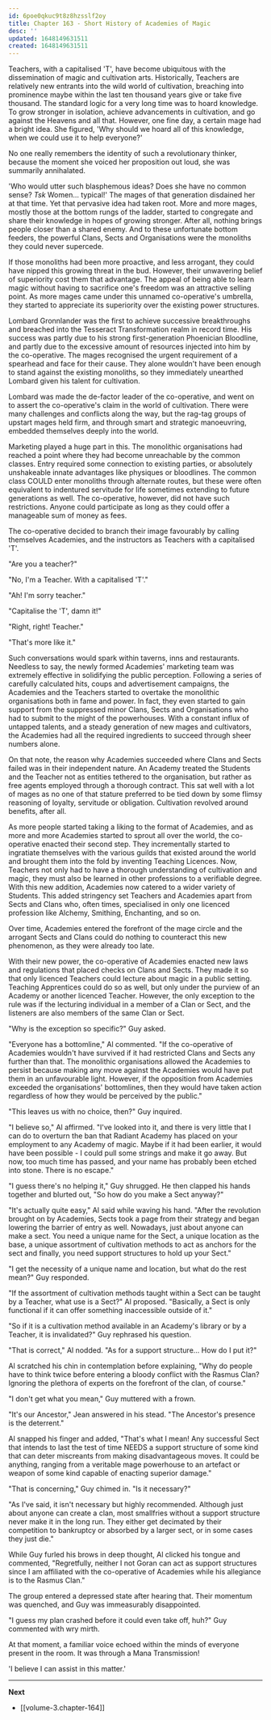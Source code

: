 ```yaml
---
id: 6poe0qkuc9t8z8hzsslf2oy
title: Chapter 163 - Short History of Academies of Magic
desc: ''
updated: 1648149631511
created: 1648149631511
---
```


Teachers, with a capitalised 'T', have become ubiquitous with the dissemination of magic and cultivation arts. Historically, Teachers are relatively new entrants into the wild world of cultivation, breaching into prominence maybe within the last ten thousand years give or take five thousand. The standard logic for a very long time was to hoard knowledge. To grow stronger in isolation, achieve advancements in cultivation, and go against the Heavens and all that. However, one fine day, a certain mage had a bright idea. She figured, 'Why should we hoard all of this knowledge, when we could use it to help everyone?'

No one really remembers the identity of such a revolutionary thinker, because the moment she voiced her proposition out loud, she was summarily annihalated.

'Who would utter such blasphemous ideas? Does she have no common sense? *Tsk* Women... typical!' The mages of that generation disdained her at that time. Yet that pervasive idea had taken root. More and more mages, mostly those at the bottom rungs of the ladder, started to congregate and share their knowledge in hopes of growing stronger. After all, nothing brings people closer than a shared enemy. And to these unfortunate bottom feeders, the powerful Clans, Sects and Organisations were the monoliths they could never supercede.

If those monoliths had been more proactive, and less arrogant, they could have nipped this growing threat in the bud. However, their unwavering belief of superiority cost them that advantage. The appeal of being able to learn magic without having to sacrifice one's freedom was an attractive selling point. As more mages came under this unnamed co-operative's umbrella, they started to appreciate its superiority over the existing power structures.

Lombard Gronnlander was the first to achieve successive breakthroughs and breached into the Tesseract Transformation realm in record time. His success was partly due to his strong first-generation Phoenician Bloodline, and partly due to the excessive amount of resources injected into him by the co-operative. The mages recognised the urgent requirement of a spearhead and face for their cause. They alone wouldn't have been enough to stand against the existing monoliths, so they immediately unearthed Lombard given his talent for cultivation.

Lombard was made the de-factor leader of the co-operative, and went on to assert the co-operative's claim in the world of cultivation. There were many challenges and conflicts along the way, but the rag-tag groups of upstart mages held firm, and through smart and strategic manoeuvring, embedded themselves deeply into the world.

Marketing played a huge part in this. The monolithic organisations had reached a point where they had become unreachable by the common classes. Entry required some connection to existing parties, or absolutely unshakeable innate advantages like physiques or bloodlines. The common class COULD enter monoliths through alternate routes, but these were often equivalent to indentured servitude for life sometimes extending to future generations as well. The co-operative, however, did not have such restrictions. Anyone could participate as long as they could offer a manageable sum of money as fees.

The co-operative decided to branch their image favourably by calling themselves Academies, and the instructors as Teachers with a capitalised 'T'.

"Are you a teacher?"

"No, I'm a Teacher. With a capitalised 'T'."

"Ah! I'm sorry teacher."

"Capitalise the 'T', damn it!"

"Right, right! Teacher."

"That's more like it."

Such conversations would spark within taverns, inns and restaurants. Needless to say, the newly formed Academies' marketing team was extremely effective in solidifying the public perception. Following a series of carefully calculated hits, coups and advertisement campaigns, the Academies and the Teachers started to overtake the monolithic organisations both in fame and power. In fact, they even started to gain support from the suppressed minor Clans, Sects and Organisations who had to submit to the might of the powerhouses. With a constant influx of untapped talents, and a steady generation of new mages and cultivators, the Academies had all the required ingredients to succeed through sheer numbers alone.

On that note, the reason why Academies succeeded where Clans and Sects failed was in their independent nature. An Academy treated the Students and the Teacher not as entities tethered to the organisation, but rather as free agents employed through a thorough contract. This sat well with a lot of mages as no one of that stature preferred to be tied down by some flimsy reasoning of loyalty, servitude or obligation. Cultivation revolved around benefits, after all.

As more people started taking a liking to the format of Academies, and as more and more Academies started to sprout all over the world, the co-operative enacted their second step. They incrementally started to ingratiate themselves with the various guilds that existed around the world and brought them into the fold by inventing Teaching Licences. Now, Teachers not only had to have a thorough understanding of cultivation and magic, they must also be learned in other professions to a verifiable degree. With this new addition, Academies now catered to a wider variety of Students. This added stringency set Teachers and Academies apart from Sects and Clans who, often times, specialised in only one licenced profession like Alchemy, Smithing, Enchanting, and so on.

Over time, Academies entered the forefront of the mage circle and the arrogant Sects and Clans could do nothing to counteract this new phenomenon, as they were already too late.

With their new power, the co-operative of Academies enacted new laws and regulations that placed checks on Clans and Sects. They made it so that only licenced Teachers could lecture about magic in a public setting. Teaching Apprentices could do so as well, but only under the purview of an Academy or another licenced Teacher. However, the only exception to the rule was if the lecturing individual in a member of a Clan or Sect, and the listeners are also members of the same Clan or Sect.

"Why is the exception so specific?" Guy asked.

"Everyone has a bottomline," Al commented. "If the co-operative of Academies wouldn't have survived if it had restricted Clans and Sects any further than that. The monolithic organisations allowed the Academies to persist because making any move against the Academies would have put them in an unfavourable light. However, if the opposition from Academies exceeded the organisations' bottomlines, then they would have taken action regardless of how they would be perceived by the public."

"This leaves us with no choice, then?" Guy inquired.

"I believe so," Al affirmed. "I've looked into it, and there is very little that I can do to overturn the ban that Radiant Academy has placed on your employment to any Academy of magic. Maybe if it had been earlier, it would have been possible - I could pull some strings and make it go away. But now, too much time has passed, and your name has probably been etched into stone. There is no escape."

"I guess there's no helping it," Guy shrugged. He then clapped his hands together and blurted out, "So how do you make a Sect anyway?"

"It's actually quite easy," Al said while waving his hand. "After the revolution brought on by Academies, Sects took a page from their strategy and began lowering the barrier of entry as well. Nowadays, just about anyone can make a sect. You need a unique name for the Sect, a unique location as the base, a unique assortment of cultivation methods to act as anchors for the sect and finally, you need support structures to hold up your Sect."

"I get the necessity of a unique name and location, but what do the rest mean?" Guy responded.

"If the assortment of cultivation methods taught within a Sect can be taught by a Teacher, what use is a Sect?" Al proposed. "Basically, a Sect is only functional if it can offer something inaccessible outside of it."

"So if it is a cultivation method available in an Academy's library or by a Teacher, it is invalidated?" Guy rephrased his question.

"That is correct," Al nodded. "As for a support structure... How do I put it?"

Al scratched his chin in contemplation before explaining, "Why do people have to think twice before entering a bloody conflict with the Rasmus Clan? Ignoring the plethora of experts on the forefront of the clan, of course."

"I don't get what you mean," Guy muttered with a frown.

"It's our Ancestor," Jean answered in his stead. "The Ancestor's presence is the deterrent."

Al snapped his finger and added, "That's what I mean! Any successful Sect that intends to last the test of time NEEDS a support structure of some kind that can deter miscreants from making disadvantageous moves. It could be anything, ranging from a veritable mage powerhouse to an artefact or weapon of some kind capable of enacting superior damage."

"That is concerning," Guy chimed in. "Is it necessary?"

"As I've said, it isn't necessary but highly recommended. Although just about anyone can create a clan, most smallfries without a support structure never make it in the long run. They either get decimated by their competition to bankruptcy or absorbed by a larger sect, or in some cases they just die."

While Guy furled his brows in deep thought, Al clicked his tongue and commented, "Regretfully, neither I not Goran can act as support structures since I am affiliated with the co-operative of Academies while his allegiance is to the Rasmus Clan."

The group entered a depressed state after hearing that. Their momentum was quenched, and Guy was immeasurably disappointed.

"I guess my plan crashed before it could even take off, huh?" Guy commented with wry mirth.

At that moment, a familiar voice echoed within the minds of everyone present in the room. It was through a Mana Transmission!

'I believe I can assist in this matter.'

____

**Next**
* [[volume-3.chapter-164]]